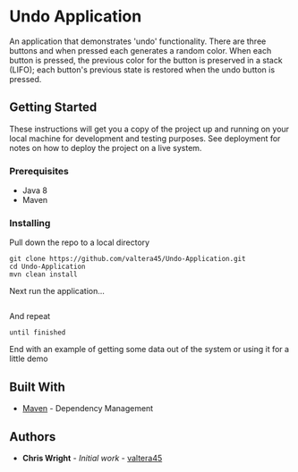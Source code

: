 # Undo Application

An application that demonstrates 'undo' functionality.  There are three buttons and when pressed each
generates a random color.  When each button is pressed, the previous color for the button is preserved 
in a stack (LIFO); each button's previous state is restored when the undo button is pressed.

## Getting Started

These instructions will get you a copy of the project up and running on your local machine for development and testing purposes. See deployment for notes on how to deploy the project on a live system.

### Prerequisites

* Java 8
* Maven

### Installing

Pull down the repo to a local directory

```
git clone https://github.com/valtera45/Undo-Application.git
cd Undo-Application
mvn clean install
```

Next run the application...

```

```



And repeat

```
until finished
```

End with an example of getting some data out of the system or using it for a little demo

## Built With

* [Maven](https://maven.apache.org/) - Dependency Management

## Authors

* **Chris Wright** - *Initial work* - [valtera45](https://github.com/valtera45)
